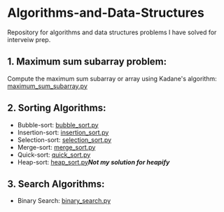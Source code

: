 # Algorithms-and-Data-Structures
Repository for algorithms and data structures problems I have solved for interveiw prep.

## 1. Maximum sum subarray problem:
   Compute the maximum sum subarray or array using Kadane's algorithm:
   [maximum_sum_subarray.py](/maximum_sum_subarray.py)



## 2. Sorting Algorithms:
- Bubble-sort: [bubble_sort.py](/bubble_sort.py)
- Insertion-sort: [insertion_sort.py](/insertion_sort.py)
- Selection-sort: [selection_sort.py](/selection_sort.py)
- Merge-sort: [merge_sort.py](/merge_sort.py)
- Quick-sort: [quick_sort.py](/quick_sort.py)
- Heap-sort: [heap_sort.py](/heap_sort.py)***Not my solution for heapify***



## 3. Search Algorithms:
- Binary Search: [binary_search.py](/binary_search.py)
